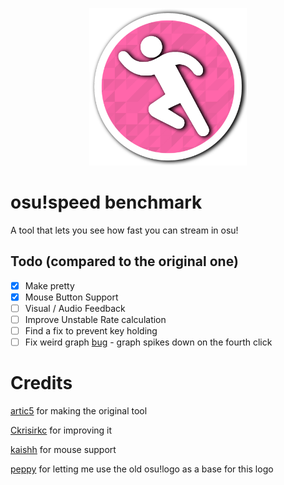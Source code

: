 
<p align="center"><img width="50%" height="50%" src="images/speedbenchmarklogo.png"></p>

# osu!speed benchmark
A tool that lets you see how fast you can stream in osu!

## Todo (compared to the original one)
- [x] Make pretty
- [x] Mouse Button Support
- [ ] Visual / Audio Feedback 
- [ ] Improve Unstable Rate calculation
- [ ] Find a fix to prevent key holding 
- [ ] Fix  weird graph [bug](https://www.reddit.com/r/osugame/comments/8mkant/osuspeedml_a_recreation_of_the_old_you_suck_at/dzo8rbg/) - graph spikes down on the fourth click

# Credits
[artic5](https://github.com/arctic5/osuStreamSpeed.js) for making the original tool

[Ckrisirkc](https://github.com/ckrisirkc/osuStreamSpeed.js) for improving it

[kaishh](https://github.com/kaishh/osuStreamSpeed.js) for mouse support

[peppy](https://github.com/peppy) for letting me use the old osu!logo as a base for this logo

